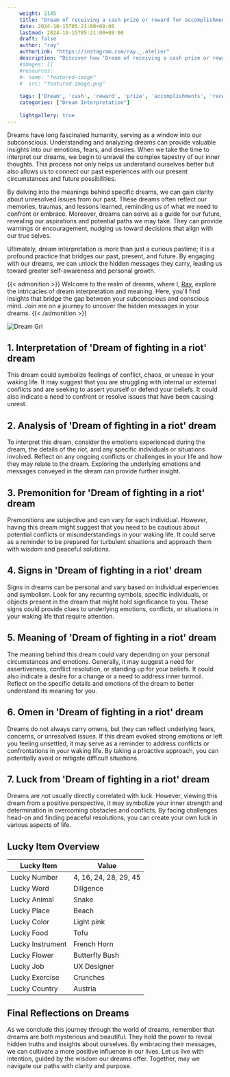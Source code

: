 ```yaml
---
    weight: 2145
    title: "Dream of receiving a cash prize or reward for accomplishments."  # Assuming 'title' column exists
    date: 2024-10-15T05:21:00+08:00
    lastmod: 2024-10-15T05:21:00+08:00
    draft: false
    author: "ray"
    authorLink: "https://instagram.com/ray._.atelier"
    description: "Discover how 'Dream of receiving a cash prize or reward for accomplishments.' can interpret your future and uncover its significant meanings in your life."
    #images: []
    #resources:
    #- name: "featured-image"
    #  src: "featured-image.png"
    
    tags: ['Dream', 'cash', 'reward', 'prize', 'accomplishments', 'receiving']
    categories: ["Dream Interpretation"]
    
    lightgallery: true
---
```

    
Dreams have long fascinated humanity, serving as a window into our subconscious. Understanding and analyzing dreams can provide valuable insights into our emotions, fears, and desires. When we take the time to interpret our dreams, we begin to unravel the complex tapestry of our inner thoughts. This process not only helps us understand ourselves better but also allows us to connect our past experiences with our present circumstances and future possibilities.

By delving into the meanings behind specific dreams, we can gain clarity about unresolved issues from our past. These dreams often reflect our memories, traumas, and lessons learned, reminding us of what we need to confront or embrace. Moreover, dreams can serve as a guide for our future, revealing our aspirations and potential paths we may take. They can provide warnings or encouragement, nudging us toward decisions that align with our true selves.

Ultimately, dream interpretation is more than just a curious pastime; it is a profound practice that bridges our past, present, and future. By engaging with our dreams, we can unlock the hidden messages they carry, leading us toward greater self-awareness and personal growth.

{{< admonition >}}
Welcome to the realm of dreams, where I, [Ray](https://instagram.com/ray._.atelier), explore the intricacies of dream interpretation and meaning. Here, you’ll find insights that bridge the gap between your subconscious and conscious mind. Join me on a journey to uncover the hidden messages in your dreams.
{{< /admonition >}}

![Dream Grl](https://cdn.pixabay.com/photo/2017/11/02/03/35/gothic-2910057_1280.jpg "Dream Grl")

## 1. Interpretation of 'Dream of fighting in a riot' dream
 This dream could symbolize feelings of conflict, chaos, or unease in your waking life. It may suggest that you are struggling with internal or external conflicts and are seeking to assert yourself or defend your beliefs. It could also indicate a need to confront or resolve issues that have been causing unrest.

## 2. Analysis of 'Dream of fighting in a riot' dream
 To interpret this dream, consider the emotions experienced during the dream, the details of the riot, and any specific individuals or situations involved. Reflect on any ongoing conflicts or challenges in your life and how they may relate to the dream. Exploring the underlying emotions and messages conveyed in the dream can provide further insight.

## 3. Premonition for 'Dream of fighting in a riot' dream
 Premonitions are subjective and can vary for each individual. However, having this dream might suggest that you need to be cautious about potential conflicts or misunderstandings in your waking life. It could serve as a reminder to be prepared for turbulent situations and approach them with wisdom and peaceful solutions.

## 4. Signs in 'Dream of fighting in a riot' dream
 Signs in dreams can be personal and vary based on individual experiences and symbolism. Look for any recurring symbols, specific individuals, or objects present in the dream that might hold significance to you. These signs could provide clues to underlying emotions, conflicts, or situations in your waking life that require attention.

## 5. Meaning of 'Dream of fighting in a riot' dream
 The meaning behind this dream could vary depending on your personal circumstances and emotions. Generally, it may suggest a need for assertiveness, conflict resolution, or standing up for your beliefs. It could also indicate a desire for a change or a need to address inner turmoil. Reflect on the specific details and emotions of the dream to better understand its meaning for you.

## 6. Omen in 'Dream of fighting in a riot' dream
 Dreams do not always carry omens, but they can reflect underlying fears, concerns, or unresolved issues. If this dream evoked strong emotions or left you feeling unsettled, it may serve as a reminder to address conflicts or confrontations in your waking life. By taking a proactive approach, you can potentially avoid or mitigate difficult situations.

## 7. Luck from 'Dream of fighting in a riot' dream
 Dreams are not usually directly correlated with luck. However, viewing this dream from a positive perspective, it may symbolize your inner strength and determination in overcoming obstacles and conflicts. By facing challenges head-on and finding peaceful resolutions, you can create your own luck in various aspects of life.

## Lucky Item Overview
| Lucky Item          | Value              |
|---------------|--------------------|
| Lucky Number        | 4, 16, 24, 28, 29, 45  |
| Lucky Word          | Diligence |
| Lucky Animal        | Snake |
| Lucky Place         | Beach     |
| Lucky Color         | Light pink     |
| Lucky Food          | Tofu      |
| Lucky Instrument    | French Horn |
| Lucky Flower        | Butterfly Bush    |
| Lucky Job           | UX Designer       |
| Lucky Exercise      | Crunches  |
| Lucky Country       | Austria    |


##  Final Reflections on Dreams

As we conclude this journey through the world of dreams, remember that dreams are both mysterious and beautiful. They hold the power to reveal hidden truths and insights about ourselves. By embracing their messages, we can cultivate a more positive influence in our lives. Let us live with intention, guided by the wisdom our dreams offer. Together, may we navigate our paths with clarity and purpose.
